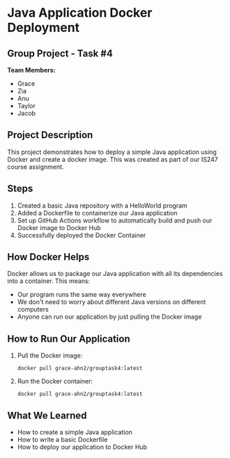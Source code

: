 # Java Application Docker Deployment
## Group Project - Task #4
**Team Members:**
- Grace
- Zia
- Anu
- Taylor
- Jacob

## Project Description

This project demonstrates how to deploy a simple Java application using Docker and create a docker image. This was created as part of our IS247 course assignment.

## Steps

1. Created a basic Java repository with a HelloWorld program
2. Added a Dockerfile to containerize our Java application
3. Set up GitHub Actions workflow to automatically build and push our Docker image to Docker Hub
4. Successfully deployed the Docker Container

## How Docker Helps

Docker allows us to package our Java application with all its dependencies into a container. This means:
- Our program runs the same way everywhere
- We don't need to worry about different Java versions on different computers
- Anyone can run our application by just pulling the Docker image


## How to Run Our Application

1. Pull the Docker image:
   ```
   docker pull grace-ahn2/grouptask4:latest
   ```

2. Run the Docker container:
   ```
   docker pull grace-ahn2/grouptask4:latest
   ```

## What We Learned

- How to create a simple Java application
- How to write a basic Dockerfile
- How to deploy our application to Docker Hub
